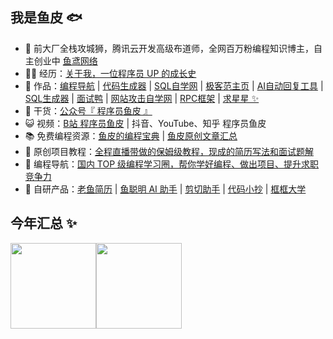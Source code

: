 ## 我是鱼皮 🐟

- 🐧 前大厂全栈攻城狮，腾讯云开发高级布道师，全网百万粉编程知识博主，自主创业中 <a href="https://yuyuanweb.com" target="_blank">鱼鸢网络</a>
- 👨‍💻 经历：<a href="https://yuyuanweb.feishu.cn/wiki/Abldw5WkjidySxkKxU2cQdAtnah" target="_blank">关于我，一位程序员 UP 的成长史</a>
- 🏡 作品：<a href="https://github.com/liyupi/code-nav" target="_blank">编程导航</a> | <a href="https://github.com/liyupi/sql-father-frontend-public" target="_blank">代码生成器</a> | <a href="https://github.com/liyupi/sql-mother" target="_blank">SQL自学网</a> | <a href="https://github.com/liyupi/yuindex" target="_blank">极客范主页</a> | <a href="https://github.com/liyupi/yu-auto-reply" target="_blank">AI自动回复工具</a> | <a href="https://github.com/liyupi/sql-generator" target="_blank">SQL生成器</a> | <a href="https://github.com/liyupi/mianshiya" target="_blank">面试鸭</a> | <a href="https://github.com/liyupi/ceshiya" target="_blank">网站攻击自学网</a> |  <a href="https://github.com/liyupi/yu-rpc" target="_blank">RPC框架</a> | <a href="https://github.com/liyupi/free-programming-resources" target="_blank">求星星 ✨</a>
- 🌱 干货：<a href="https://github.com/liyupi/liyupi/blob/main/wechat_mp.png" target="_blank">公众号『 程序员鱼皮 』</a>
- 😺 视频：<a href="https://space.bilibili.com/12890453" target="_blank">B站 程序员鱼皮</a> | 抖音、YouTube、知乎 程序员鱼皮
- 📚 免费编程资源：<a href="https://github.com/liyupi/codefather" target="_blank">鱼皮的编程宝典</a> | <a href="https://yuyuanweb.feishu.cn/wiki/KSrdwPbuPiVjuvkPvd6cWLKgnCg" target="_blank">鱼皮原创文章汇总</a>
- 💬 原创项目教程：<a href="https://yuyuanweb.feishu.cn/wiki/SePYwTc9tipQiCktw7Uc7kujnCd" target="_blank">全程直播带做的保姆级教程，现成的简历写法和面试题解</a>
- 👭 编程导航：<a target="_blank" href="https://yuyuanweb.feishu.cn/wiki/VC1qwmX9diCBK3kidyec74vFnde">国内 TOP 级编程学习圈，帮你学好编程、做出项目、提升求职竞争力</a>
- 🤖 自研产品：<a target="_blank" href="https://laoyujianli.com">老鱼简历</a> | <a target="_blank" href="https://www.yucongming.com">鱼聪明 AI 助手</a> | <a target="_blank" href="https://jianqiezhushou.com">剪切助手</a> | <a target="_blank" href="https://www.codecopy.cn">代码小抄</a> | <a target="_blank" href="https://kkdaxue.com">框框大学</a>


## 今年汇总 ✨

<img align="" height="137px" src="https://github-readme-stats.vercel.app/api?username=liyupi&hide_title=true&hide_border=true&show_icons=true&include_all_commits=true&line_height=21&bg_color=0,EC6C6C,FFD479,FFFC79,73FA79&theme=graywhite&locale=cn" /><img align="" height="137px" src="https://github-readme-stats.vercel.app/api/top-langs/?username=liyupi&hide_title=true&hide_border=true&layout=compact&bg_color=0,73FA79,73FDFF,D783FF&theme=graywhite&locale=cn" />
